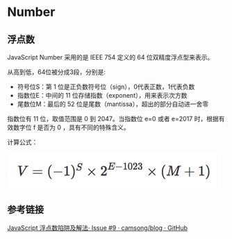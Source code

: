 # Number

## 浮点数

JavaScript Number 采用的是 IEEE 754 定义的 64 位双精度浮点型来表示。

从高到低，64位被分成3段，分别是:

- 符号位S：第 1 位是正负数符号位（sign），0代表正数，1代表负数
- 指数位E：中间的 11 位存储指数（exponent），用来表示次方数
- 尾数位M：最后的 52 位是尾数（mantissa），超出的部分自动进一舍零

指数位有 11 位，取值范围是 0 到 2047。当指数位 e=0 或者 e=2017 时，根据有效数字位 f 是否为 0 ，具有不同的特殊含义。

计算公式：

![latex expression](.\images\float-cal.png)



## 参考链接

[JavaScript 浮点数陷阱及解法· Issue #9 · camsong/blog · GitHub](https://github.com/camsong/blog/issues/9)


